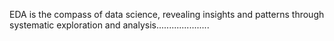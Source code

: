 EDA is the compass of data science, revealing insights and patterns through systematic exploration and analysis.....................

